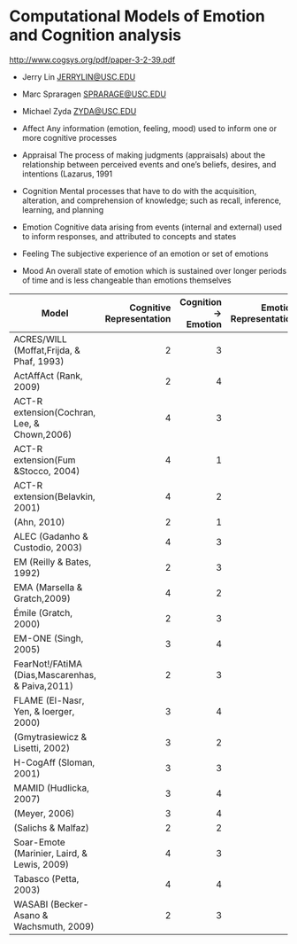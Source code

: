 # Computational Models of Emotion and Cognition analysis

http://www.cogsys.org/pdf/paper-3-2-39.pdf

* Jerry Lin JERRYLIN@USC.EDU
* Marc Spraragen SPRARAGE@USC.EDU
* Michael Zyda ZYDA@USC.EDU

* Affect Any information (emotion, feeling, mood) used to inform one or more cognitive processes
* Appraisal The process of making judgments (appraisals) about the relationship between perceived
events and one’s beliefs, desires, and intentions (Lazarus, 1991
* Cognition Mental processes that have to do with the acquisition, alteration, and comprehension of
knowledge; such as recall, inference, learning, and planning
* Emotion Cognitive data arising from events (internal and external) used to inform responses, and
attributed to concepts and states
* Feeling The subjective experience of an emotion or set of emotions
* Mood An overall state of emotion which is sustained over longer periods of time and is less changeable than emotions themselves


Model | Cognitive Representation | Cognition -> Emotion | Emotion Representation | Emotion -> Cognition
---   | ---:                     | ---:                 | ---:                   | ---:
ACRES/WILL (Moffat,Frijda, & Phaf, 1993)         |2|3|3|3 
ActAffAct (Rank, 2009)                           |2|4|2|3
ACT-R extension(Cochran, Lee, & Chown,2006)      |4|3|2|4
ACT-R extension(Fum &Stocco, 2004)               |4|1|2|3
ACT-R extension(Belavkin, 2001)                  |4|2|2|3
(Ahn, 2010)                                      |2|1|1|4
ALEC (Gadanho & Custodio, 2003)                  |4|3|2|3
EM (Reilly & Bates, 1992)                        |2|3|3|3
EMA (Marsella & Gratch,2009)                     |4|2|3|3
Émile (Gratch, 2000)                             |2|3|3|3
EM-ONE (Singh, 2005)                             |3|4|3|4
FearNot!/FAtiMA (Dias,Mascarenhas, & Paiva,2011) |2|3|2|3
FLAME (El-Nasr, Yen, & Ioerger, 2000)            |3|4|3|4
(Gmytrasiewicz & Lisetti, 2002)                  |3|2|3|4
H-CogAff (Sloman, 2001)                          |3|3|3|4
MAMID (Hudlicka, 2007)                           |3|4|3|4
(Meyer, 2006)                                    |3|4|3|4
(Salichs & Malfaz)                               |2|2|2|3
Soar-Emote (Marinier, Laird, & Lewis, 2009)      |4|3|3|3
Tabasco (Petta, 2003)                            |4|4|3|3
WASABI (Becker-Asano & Wachsmuth, 2009)          |2|3|3|3
